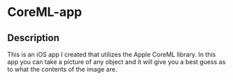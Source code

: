 # CoreML-app

## Description
This is an iOS app I created that utilizes the Apple CoreML library. In this app you can take a picture of any object and it will give you a best guess as to what the contents of the image are.
